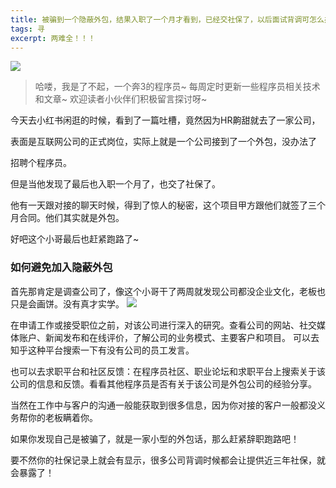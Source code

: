 ```yaml
---
title: 被骗到一个隐蔽外包，结果入职了一个月才看到，已经交社保了，以后面试背调可怎么办啊？
tags: 寻
excerpt: 两难全！！！
---
```


![](https://files.mdnice.com/user/26505/667edf08-e6f5-4cdd-ae88-7e260ffe681f.png)

> 哈喽，我是了不起，一个奔3的程序员~
> 每周定时更新一些程序员相关技术和文章~
>欢迎读者小伙伴们积极留言探讨呀~


今天去小红书闲逛的时候，看到了一篇吐槽，竟然因为HR齁甜就去了一家公司，

表面是互联网公司的正式岗位，实际上就是一个公司接到了一个外包，没办法了

招聘个程序员。

但是当他发现了最后也入职一个月了，也交了社保了。

他有一天跟对接的聊天时候，得到了惊人的秘密，这个项目甲方跟他们就签了三个月合同。他们其实就是外包。

好吧这个小哥最后也赶紧跑路了~

### 如何避免加入隐蔽外包

首先那肯定是调查公司了，像这个小哥干了两周就发现公司都没企业文化，老板也只是会画饼。没有真才实学。
![](https://files.mdnice.com/user/26505/d8f9f30d-9191-4d17-9f99-96969252b740.png)

在申请工作或接受职位之前，对该公司进行深入的研究。查看公司的网站、社交媒体账户、新闻发布和在线评价，了解公司的业务模式、主要客户和项目。
可以去知乎这种平台搜索一下有没有公司的员工发言。

也可以去求职平台和社区反馈：在程序员社区、职业论坛和求职平台上搜索关于该公司的信息和反馈。看看其他程序员是否有关于该公司是外包公司的经验分享。

当然在工作中与客户的沟通一般能获取到很多信息，因为你对接的客户一般都没义务帮你的老板瞒着你。

如果你发现自己是被骗了，就是一家小型的外包话，那么赶紧辞职跑路吧！

要不然你的社保记录上就会有显示，很多公司背调时候都会让提供近三年社保，就会暴露了！





